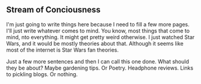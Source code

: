 ## Stream of Conciousness

I'm just going to write things here because I need to fill a few more pages. I'll just write whatever comes to mind. You know, most things that come to mind, nto everything. It might get pretty weird otherwise. I just watched Star Wars, and it would be mostly theories about that. Although it seems like most of the internet is Star Wars fan theories.

Just a few more sentences and then I can call this one done. What should they be about? Maybe gardening tips. Or Poetry. Headphone reviews. Links to pickling blogs. Or nothing.